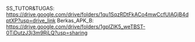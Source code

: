 SS_TUTOR&TUGAS: https://drive.google.com/drive/folders/1qu1SqzRDtFkACo4mwCcfUIAGjB4dptXP?usp=drive_link
Berkas_APK_B: https://drive.google.com/drive/folders/1gpIZIK5_weTBST-0TiDutzJ3j3m9RjLQ?usp=sharing
